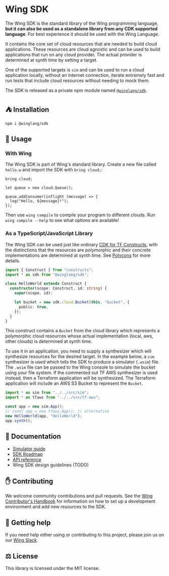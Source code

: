 # Wing SDK

The Wing SDK is the standard library of the Wing programming language, **but it can also be used as a standalone library from any CDK supported language**.
For best experience it should be used with the Wing Language.

It contains the core set of cloud resources that are needed to build cloud applications.
These resources are cloud agnostic and can be used to build applications that run on any cloud provider.
The actual provider is determined at synth time by setting a target.

One of the supported targets is `sim` and can be used to run a cloud application locally, without an internet connection, iterate extremely fast and run tests that include cloud resources without needing to mock them.

The SDK is released as a private npm module named
[`@winglang/sdk`](https://github.com/winglang/wingsdk/packages/1519521).

## ⛺ Installation
```shell
npm i @winglang/sdk
```

## 📝 Usage

### With Wing

The Wing SDK is part of Wing's standard library. Create a new file called `hello.w` and import the SDK with `bring cloud;`:

```wing
bring cloud;

let queue = new cloud.Queue();

queue.addConsumer(inflight (message) => {
  log("Hello, ${message}!");
});
```

Then use `wing compile` to compile your program to different clouds. Run `wing compile --help` to see what options are available!

### As a TypeScript/JavaScript Library

The Wing SDK can be used just like ordinary [CDK for TF Constructs](https://github.com/hashicorp/terraform-cdk), with the distinctions that the resources are polymorphic and their concrete implementations are determined at synth time. See [Polycons](https://github.com/winglang/polycons) for more details.

```ts
import { Construct } from "constructs";
import * as sdk from "@winglang/sdk";

class HelloWorld extends Construct {
  constructor(scope: Construct, id: string) {
    super(scope, id);

    let bucket = new sdk.cloud.Bucket(this, "bucket", {
      public: true,
    });
  }
}
```

This construct contains a `Bucket` from the cloud library which represents a polymorphic cloud resources whose actual implementation (local, aws, other clouds) is determined at synth time.

To use it in an application, you need to supply a synthesizer which will synthesize resources for the desired target.
In the example below, a `sim` synthesizer is used which tells the SDK to produce a simulator  (`.wsim`) file.
The `.wsim` file can be passed to the Wing console to simulate the bucket using your file system.
If the commented out TF AWS synthesizer is used instead, then a Terraform application will be synthesized.
The Terraform application will include an AWS S3 Bucket to represent the `Bucket`.

```ts
import * as sim from "../../src/sim";
import * as tfaws from "../../src/tf-aws";

const app = new sim.App();
// const app = new tfaws.App(); // alternative
new HelloWorld(app, "HelloWorld");
app.synth();
```

## 📖 Documentation

- [Simulator guide](../../docs/simulator.md)
- [SDK Roadmap](https://github.com/orgs/winglang/projects/3/views/1)
- [API reference](./API.md)
- Wing SDK design guidelines (TODO)

## ✋ Contributing

We welcome community contributions and pull requests. See the [Wing Contributor's Handbook](../../CONTRIBUTING.md) for information on how to set up a development environment and add new resources to the SDK.

## 🐣 Getting help

If you need help either using or contributing to this project, please join us on our [Wing Slack].

[Wing Slack]: https://t.winglang.io/slack

## ⚖️ License

This library is licensed under the MIT license.

